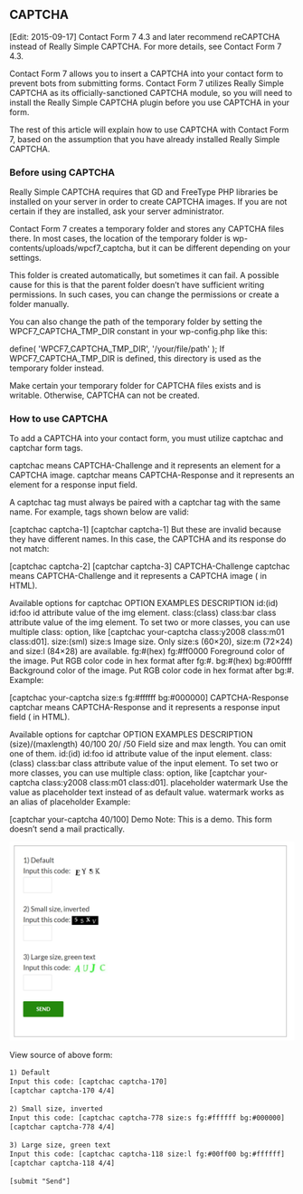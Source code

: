 ## CAPTCHA

[Edit: 2015-09-17] Contact Form 7 4.3 and later recommend reCAPTCHA instead of Really Simple CAPTCHA. For more details, see Contact Form 7 4.3.

Contact Form 7 allows you to insert a CAPTCHA into your contact form to prevent bots from submitting forms. Contact Form 7 utilizes Really Simple CAPTCHA as its officially-sanctioned CAPTCHA module, so you will need to install the Really Simple CAPTCHA plugin before you use CAPTCHA in your form.

The rest of this article will explain how to use CAPTCHA with Contact Form 7, based on the assumption that you have already installed Really Simple CAPTCHA.

### Before using CAPTCHA

Really Simple CAPTCHA requires that GD and FreeType PHP libraries be installed on your server in order to create CAPTCHA images. If you are not certain if they are installed, ask your server administrator.

Contact Form 7 creates a temporary folder and stores any CAPTCHA files there. In most cases, the location of the temporary folder is wp-contents/uploads/wpcf7_captcha, but it can be different depending on your settings.

This folder is created automatically, but sometimes it can fail. A possible cause for this is that the parent folder doesn’t have sufficient writing permissions. In such cases, you can change the permissions or create a folder manually.

You can also change the path of the temporary folder by setting the WPCF7_CAPTCHA_TMP_DIR constant in your wp-config.php like this:

define( 'WPCF7_CAPTCHA_TMP_DIR', '/your/file/path' );
If WPCF7_CAPTCHA_TMP_DIR is defined, this directory is used as the temporary folder instead.

Make certain your temporary folder for CAPTCHA files exists and is writable. Otherwise, CAPTCHA can not be created.

### How to use CAPTCHA

To add a CAPTCHA into your contact form, you must utilize captchac and captchar form tags.

captchac means CAPTCHA-Challenge and it represents an  element for a CAPTCHA image. captchar means CAPTCHA-Response and it represents an  element for a response input field.

A captchac tag must always be paired with a captchar tag with the same name. For example, tags shown below are valid:

[captchac captcha-1] [captchar captcha-1]
But these are invalid because they have different names. In this case, the CAPTCHA and its response do not match:

[captchac captcha-2] [captchar captcha-3]
CAPTCHA-Challenge
captchac means CAPTCHA-Challenge and it represents a CAPTCHA image ( in HTML).

Available options for captchac
OPTION	EXAMPLES	DESCRIPTION
id:(id)	id:foo	id attribute value of the img element.
class:(class)	class:bar	class attribute value of the img element. To set two or more classes, you can use multiple class: option, like [captchac your-captcha class:y2008 class:m01 class:d01].
size:(sml)	size:s	Image size. Only size:s (60×20), size:m (72×24) and size:l (84×28) are available.
fg:#(hex)	fg:#ff0000	Foreground color of the image. Put RGB color code in hex format after fg:#.
bg:#(hex)	bg:#00ffff	Background color of the image. Put RGB color code in hex format after bg:#.
Example:

[captchac your-captcha size:s fg:#ffffff bg:#000000]
CAPTCHA-Response
captchar means CAPTCHA-Response and it represents a response input field ( in HTML).

Available options for captchar
OPTION	EXAMPLES	DESCRIPTION
(size)/(maxlength)	40/100
20/
/50	Field size and max length. You can omit one of them.
id:(id)	id:foo	id attribute value of the input element.
class:(class)	class:bar	class attribute value of the input element. To set two or more classes, you can use multiple class: option, like [captchar your-captcha class:y2008 class:m01 class:d01].
placeholder
watermark		Use the value as placeholder text instead of as default value. watermark works as an alias of placeholder
Example:

[captchar your-captcha 40/100]
Demo
Note: This is a demo. This form doesn’t send a mail practically.

![](01.png)

View source of above form:

```
1) Default
Input this code: [captchac captcha-170]
[captchar captcha-170 4/4]

2) Small size, inverted
Input this code: [captchac captcha-778 size:s fg:#ffffff bg:#000000]
[captchar captcha-778 4/4]

3) Large size, green text
Input this code: [captchac captcha-118 size:l fg:#00ff00 bg:#ffffff]
[captchar captcha-118 4/4]

[submit "Send"]
```